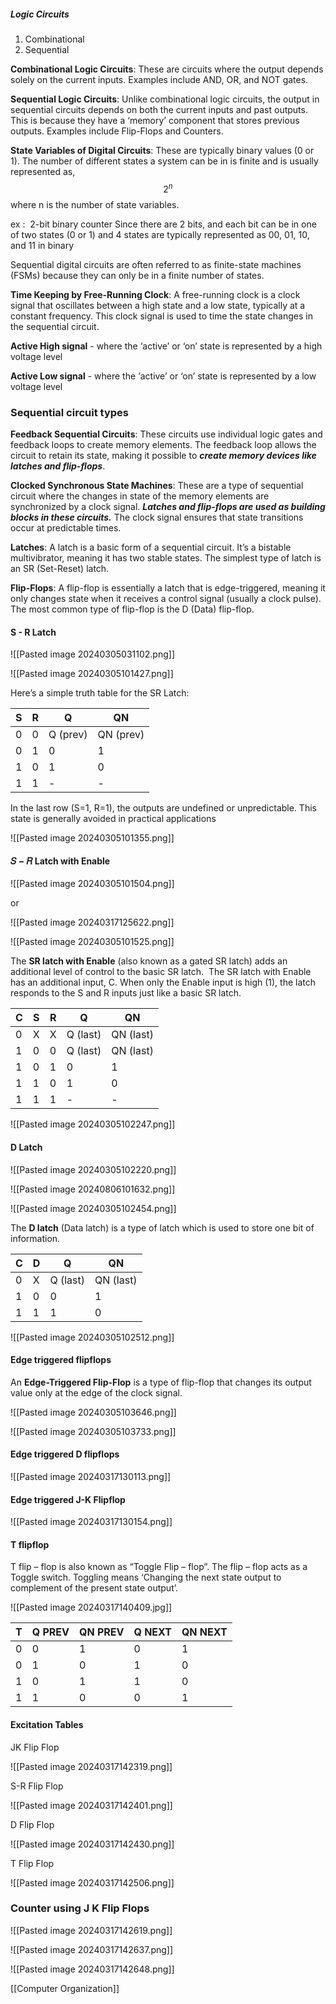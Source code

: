 
##### Logic Circuits
1. Combinational
2. Sequential


**Combinational Logic Circuits**: 
	These are circuits where the output depends solely on the current inputs. Examples include AND, OR, and NOT gates.

**Sequential Logic Circuits**: 
	Unlike combinational logic circuits, the output in sequential circuits depends on both the current inputs and past outputs. This is because they have a ‘memory’ component that stores previous outputs. Examples include Flip-Flops and Counters.


**State Variables of Digital Circuits**: 
	These are typically binary values (0 or 1). The number of different states a system can be in is finite and is usually represented as,  $$ 2^n $$where n is the number of state variables.

ex :  2-bit binary counter 
				Since there are 2 bits, and each bit can be in one of two states (0 or 1) and 4 states are typically represented as 00, 01, 10, and 11 in binary


Sequential digital circuits are often referred to as finite-state machines (FSMs) because they can only be in a finite number of states.


**Time Keeping by Free-Running Clock**:
	A free-running clock is a clock signal that oscillates between a high state and a low state, typically at a constant frequency. This clock signal is used to time the state changes in the sequential circuit.

**Active High signal** - where the ‘active’ or ‘on’ state is represented by a high voltage level

**Active Low signal** - where the ‘active’ or ‘on’ state is represented by a low voltage level

### Sequential circuit types

**Feedback Sequential Circuits**: 
These circuits use individual logic gates and feedback loops to create memory elements. The feedback loop allows the circuit to retain its state, making it possible to ***create memory devices like latches and flip-flops***.

 **Clocked Synchronous State Machines**: 
 These are a type of sequential circuit where the changes in state of the memory elements are synchronized by a clock signal. ***Latches and flip-flops are used as building blocks in these circuits.*** The clock signal ensures that state transitions occur at predictable times.


**Latches**: 
	A latch is a basic form of a sequential circuit. It’s a bistable multivibrator, meaning it has two stable states. The simplest type of latch is an SR (Set-Reset) latch.


**Flip-Flops**:
	A flip-flop is essentially a latch that is edge-triggered, meaning it only changes state when it receives a control signal (usually a clock pulse). The most common type of flip-flop is the D (Data) flip-flop.


#### S - R Latch

![[Pasted image 20240305031102.png]]

![[Pasted image 20240305101427.png]]

Here’s a simple truth table for the SR Latch:

| S   | R   | Q        | QN        |
| --- | --- | -------- | --------- |
| 0   | 0   | Q (prev) | QN (prev) |
| 0   | 1   | 0        | 1         |
| 1   | 0   | 1        | 0         |
| 1   | 1   | -        | -         |

In the last row (S=1, R=1), the outputs are undefined or unpredictable. This state is generally avoided in practical applications


![[Pasted image 20240305101355.png]]




#### 𝑆 − 𝑅 Latch with Enable

![[Pasted image 20240305101504.png]]

or 

![[Pasted image 20240317125622.png]]


![[Pasted image 20240305101525.png]]

The **SR latch with Enable** (also known as a gated SR latch) adds an additional level of control to the basic SR latch.
 The SR latch with Enable has an additional input, C. When only the Enable input is high (1), the latch responds to the S and R inputs just like a basic SR latch.

| C   | S   | R   | Q        | QN        |
| --- | --- | --- | -------- | --------- |
| 0   | X   | X   | Q (last) | QN (last) |
| 1   | 0   | 0   | Q (last) | QN (last) |
| 1   | 0   | 1   | 0        | 1         |
| 1   | 1   | 0   | 1        | 0         |
| 1   | 1   | 1   | -        | -         |

![[Pasted image 20240305102247.png]]


#### D Latch

![[Pasted image 20240305102220.png]]

![[Pasted image 20240806101632.png]]

![[Pasted image 20240305102454.png]]

The **D latch** (Data latch) is a type of latch which is used to store one bit of information.

| C   | D   | Q        | QN        |
| --- | --- | -------- | --------- |
| 0   | X   | Q (last) | QN (last) |
| 1   | 0   | 0        | 1         |
| 1   | 1   | 1        | 0         |

![[Pasted image 20240305102512.png]]


#### Edge triggered flipflops

An **Edge-Triggered Flip-Flop** is a type of flip-flop that changes its output value only at the edge of the clock signal.

![[Pasted image 20240305103646.png]]


![[Pasted image 20240305103733.png]]


#### Edge triggered D flipflops

![[Pasted image 20240317130113.png]]

 
#### Edge triggered J-K Flipflop

![[Pasted image 20240317130154.png]]


#### T flipflop

T flip – flop is also known as “Toggle Flip – flop”.
The flip – flop acts as a Toggle switch. Toggling means ‘Changing the next state output to complement of the present state output’.


![[Pasted image 20240317140409.jpg]]


| **T** | **Q PREV** | **QN PREV** | **Q NEXT** | **QN NEXT** |
| ----- | ---------- | ----------- | ---------- | ----------- |
| 0     | 0          | 1           | 0          | 1           |
| 0     | 1          | 0           | 1          | 0           |
| 1     | 0          | 1           | 1          | 0           |
| 1     | 1          | 0           | 0          | 1           |


#### Excitation Tables

JK Flip Flop

![[Pasted image 20240317142319.png]]

S-R Flip Flop

![[Pasted image 20240317142401.png]]

D Flip Flop

![[Pasted image 20240317142430.png]]

T Flip Flop

![[Pasted image 20240317142506.png]]



### Counter using J K Flip Flops


![[Pasted image 20240317142619.png]]

![[Pasted image 20240317142637.png]]


![[Pasted image 20240317142648.png]]

[[Computer Organization]]